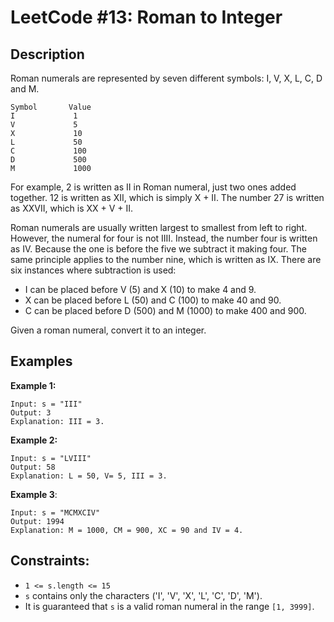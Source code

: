 # LeetCode #13: Roman to Integer

## Description

Roman numerals are represented by seven different symbols: I, V, X, L, C, D and M.

```
Symbol       Value
I             1
V             5
X             10
L             50
C             100
D             500
M             1000
```

For example, 2 is written as II in Roman numeral, just two ones added together. 12 is written as XII, which is simply X + II. The number 27 is written as XXVII, which is XX + V + II.

Roman numerals are usually written largest to smallest from left to right. However, the numeral for four is not IIII. Instead, the number four is written as IV. Because the one is before the five we subtract it making four. The same principle applies to the number nine, which is written as IX. There are six instances where subtraction is used:

   *  I can be placed before V (5) and X (10) to make 4 and 9. 
   *  X can be placed before L (50) and C (100) to make 40 and 90. 
   *  C can be placed before D (500) and M (1000) to make 400 and 900.

Given a roman numeral, convert it to an integer.

## Examples 

**Example 1:**

```
Input: s = "III"
Output: 3
Explanation: III = 3.
```

**Example 2:**

```
Input: s = "LVIII"
Output: 58
Explanation: L = 50, V= 5, III = 3.
```

**Example 3**:

```
Input: s = "MCMXCIV"
Output: 1994
Explanation: M = 1000, CM = 900, XC = 90 and IV = 4.
```
 
## Constraints:

   *  `1 <= s.length <= 15`
   *  `s` contains only the characters ('I', 'V', 'X', 'L', 'C', 'D', 'M').
   *  It is guaranteed that `s` is a valid roman numeral in the range `[1, 3999]`.
